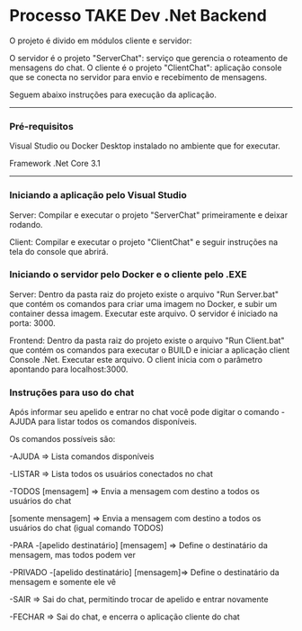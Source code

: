 # Processo TAKE Dev .Net Backend
O projeto é divido em módulos cliente e servidor:

O servidor é o projeto "ServerChat": serviço que gerencia o roteamento de mensagens do chat.
O cliente é o projeto "ClientChat": aplicação console que se conecta no servidor para envio e recebimento de mensagens.

Seguem abaixo instruções para execução da aplicação.

---

### Pré-requisitos
Visual Studio ou Docker Desktop instalado no ambiente que for executar.

Framework .Net Core 3.1

---

### Iniciando a aplicação pelo Visual Studio
Server:
Compilar e executar o projeto "ServerChat" primeiramente e deixar rodando.

Client:
Compilar e executar o projeto "ClientChat" e seguir instruções na tela do console que abrirá.

### Iniciando o servidor pelo Docker e o cliente pelo .EXE
Server:
Dentro da pasta raiz do projeto existe o arquivo "Run Server.bat" que contém os comandos para criar uma imagem no Docker, e subir um container dessa imagem. Executar este arquivo. O servidor é iniciado na porta: 3000.

Frontend:
Dentro da pasta raiz do projeto existe o arquivo "Run Client.bat" que contém os comandos para executar o BUILD e iniciar a aplicação client Console .Net. Executar este arquivo. O client inicia com o parâmetro apontando para localhost:3000.


### Instruções para uso do chat
Após informar seu apelido e entrar no chat você pode digitar o comando -AJUDA para listar todos os comandos disponíveis.

Os comandos possíveis são:

-AJUDA => Lista comandos disponíveis

-LISTAR => Lista todos os usuários conectados no chat

-TODOS [mensagem] => Envia a mensagem com destino a todos os usuários do chat

[somente mensagem] => Envia a mensagem com destino a todos os usuários do chat (igual comando TODOS)

-PARA -[apelido destinatário] [mensagem] => Define o destinatário da mensagem, mas todos podem ver

-PRIVADO -[apelido destinatário] [mensagem]=> Define o destinatário da mensagem e somente ele vê

-SAIR =>  Sai do chat, permitindo trocar de apelido e entrar novamente

-FECHAR => Sai do chat, e encerra o aplicação cliente do chat

